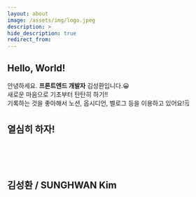 ```yaml
---
layout: about
image: /assets/img/logo.jpeg
description: >
hide_description: true
redirect_from:
---
```


## Hello, World!

안녕하세요. **프론트엔드 개발자** 김성환입니다.😀<br/>
새로운 마음으로 기초부터 탄탄히 하기!! <br/>
기록하는 것을 좋아해서 노션, 옵시디언, 벨로그 등을 이용하고 있어요!🗒️

## 열심히 하자!

<br><br><br>
## 김성환 / SUNGHWAN Kim
<!--author-->
